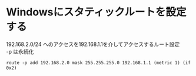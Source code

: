 # Windowsにスタティックルートを設定する

192.168.2.0/24 へのアクセスを192.168.1.1を介してアクセスするルート設定<br>
-p は永続化
```
route -p add 192.168.2.0 mask 255.255.255.0 192.168.1.1 (metric 1) (if 0x2)
```
